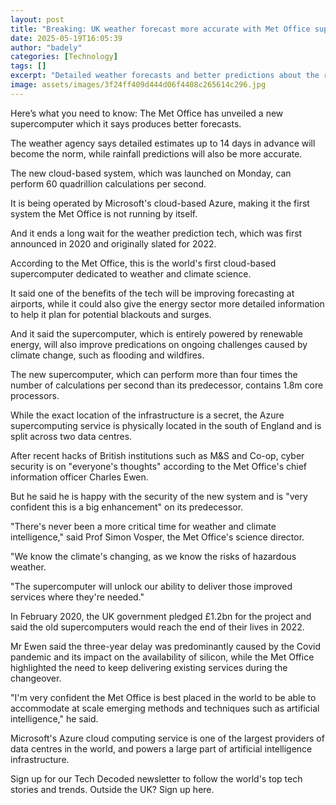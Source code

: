 ```yaml
---
layout: post
title: "Breaking: UK weather forecast more accurate with Met Office supercomputer"
date: 2025-05-19T16:05:39
author: "badely"
categories: [Technology]
tags: []
excerpt: "Detailed weather forecasts and better predictions about the rain will soon be enjoyed in the UK."
image: assets/images/3f24ff409d444d06f4408c265614c296.jpg
---
```


Here’s what you need to know: The Met Office has unveiled a new supercomputer which it says produces better forecasts.

The weather agency says detailed estimates up to 14 days in advance will become the norm, while rainfall predictions will also be more accurate.

The new cloud-based system, which was launched on Monday, can perform 60 quadrillion calculations per second.

It is being operated by Microsoft's cloud-based Azure, making it the first system the Met Office is not running by itself.

And it ends a long wait for the weather prediction tech, which was first announced in 2020 and originally slated for 2022.

According to the Met Office, this is the world's first cloud-based supercomputer dedicated to weather and climate science.

It said one of the benefits of the tech will be improving forecasting at airports, while it could also give the energy sector more detailed information to help it plan for potential blackouts and surges.

And it said the supercomputer, which is entirely powered by renewable energy, will also improve predications on ongoing challenges caused by climate change, such as flooding and wildfires.

The new supercomputer, which can perform more than four times the number of calculations per second than its predecessor, contains 1.8m core processors.

While the exact location of the infrastructure is a secret, the Azure supercomputing service is physically located in the south of England and is split across two data centres.

After recent hacks of British institutions such as M&S and Co-op, cyber security is on "everyone's thoughts" according to the Met Office's chief information officer Charles Ewen.

But he said he is happy with the security of the new system and is "very confident this is a big enhancement" on its predecessor.

"There's never been a more critical time for weather and climate intelligence," said Prof Simon Vosper, the Met Office's science director.

"We know the climate's changing, as we know the risks of hazardous weather.

"The supercomputer will unlock our ability to deliver those improved services where they're needed."

In February 2020, the UK government pledged £1.2bn for the project and said the old supercomputers would reach the end of their lives in 2022. 

Mr Ewen said the three-year delay was predominantly caused by the Covid pandemic and its impact on the availability of silicon, while the Met Office highlighted the need to keep delivering existing services during the changeover.

"I'm very confident the Met Office is best placed in the world to be able to accommodate at scale emerging methods and techniques such as artificial intelligence," he said.

Microsoft's Azure cloud computing service is one of the largest providers of data centres in the world, and powers a large part of artificial intelligence infrastructure.

Sign up for our Tech Decoded newsletter to follow the world's top tech stories and trends. Outside the UK? Sign up here.

